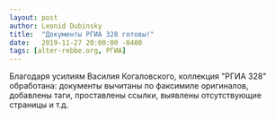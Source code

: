 ```yaml
---
layout: post
author: Leonid Dubinsky
title:  "Документы РГИА 328 готовы!"
date:   2019-11-27 20:00:00 -0400
tags: [alter-rebbe.org, РГИА]
---
```


Благодаря усилиям Василия Когаловского, коллекция "РГИА 328" обработана:
документы вычитаны по факсимиле оригиналов, добавлены таги, проставлены ссылки,
выявлены отсутствующие страницы и т.д.
